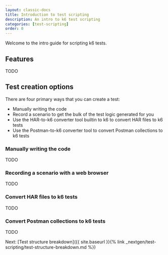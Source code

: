 ```yaml
---
layout: classic-docs
title: Introduction to test scripting
description: An intro to k6 test scripting
categories: [test-scripting]
order: 0
---
```


Welcome to the intro guide for scripting k6 tests.

## Features
TODO

## Test creation options

There are four primary ways that you can create a test:

- Manually writing the code
- Record a scenario to get the bulk of the test logic generated for you
- Use the HAR-to-k6 converter tool builtin to k6 to convert HAR files to k6 tests
- Use the Postman-to-k6 converter tool to convert Postman collections to k6 tests

### Manually writing the code
TODO

### Recording a scenario with a web browser
TODO

### Convert HAR files to k6 tests
TODO

### Convert Postman collections to k6 tests
TODO

Next: [Test structure breakdown]({{ site.baseurl }}{% link _nextgen/test-scripting/test-structure-breakdown.md %})